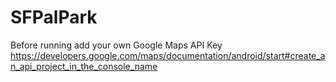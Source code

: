 # SFPalPark

Before running add your own Google Maps API Key
https://developers.google.com/maps/documentation/android/start#create_an_api_project_in_the_console_name
